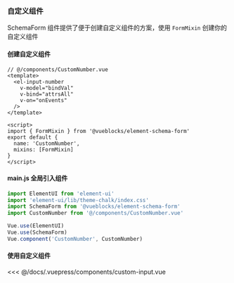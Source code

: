 ### 自定义组件

SchemaForm 组件提供了便于创建自定义组件的方案，使用 `FormMixin` 创建你的自定义组件

#### 创建自定义组件

``` vue
// @/components/CustomNumber.vue
<template>
  <el-input-number
    v-model="bindVal"
    v-bind="attrsAll"
    v-on="onEvents"
  />
</template>

<script>
import { FormMixin } from '@vueblocks/element-schema-form'
export default {
  name: 'CustomNumber',
  mixins: [FormMixin]
}
</script>
```

#### main.js 全局引入组件

``` js
import ElementUI from 'element-ui'
import 'element-ui/lib/theme-chalk/index.css'
import SchemaForm from '@vueblocks/element-schema-form'
import CustomNumber from '@/components/CustomNumber.vue'

Vue.use(ElementUI)
Vue.use(SchemaForm)
Vue.component('CustomNumber', CustomNumber)
```

#### 使用自定义组件

<code-contain compName="CustomInput" link="https://codesandbox.io/s/zidingyizujian-qk1h8?fontsize=14">  
<<< @/docs/.vuepress/components/custom-input.vue
</code-contain>